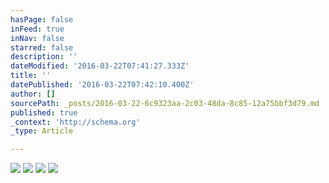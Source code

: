 ```yaml
---
hasPage: false
inFeed: true
inNav: false
starred: false
description: ''
dateModified: '2016-03-22T07:41:27.333Z'
title: ''
datePublished: '2016-03-22T07:42:10.400Z'
author: []
sourcePath: _posts/2016-03-22-6c9323aa-2c03-48da-8c85-12a75bbf3d79.md
published: true
_context: 'http://schema.org'
_type: Article

---
```

![](https://the-grid-user-content.s3-us-west-2.amazonaws.com/3354f86e-8312-47fc-adb1-4be31623ab20.jpg)
![](https://the-grid-user-content.s3-us-west-2.amazonaws.com/3039dd27-1e38-4556-844e-4b628fe1d621.jpg)
![](https://the-grid-user-content.s3-us-west-2.amazonaws.com/028be007-a959-4b09-b9f1-3c27363cd8ca.jpg)
![](https://the-grid-user-content.s3-us-west-2.amazonaws.com/0de0602e-c668-48d2-a772-893ac89aaff8.jpg)